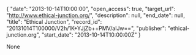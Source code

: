 {
  "date": "2013-10-14T10:00:00", 
  "open_access": true, 
  "target_url": "http://www.ethical-junction.org/", 
  "description": null, 
  "end_date": null, 
  "title": "Ethical Junction", 
  "record_id": "20131014T100000/V2h/1K+YJjZb++PMV/alJw==", 
  "publisher": "ethical-junction.org", 
  "start_date": "2013-10-14T10:00:00Z"
}

None